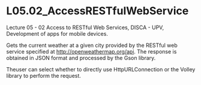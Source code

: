 # L05.02_AccessRESTfulWebService
Lecture 05 - 02 Access to RESTful Web Services, DISCA - UPV, Development of apps for mobile devices.

Gets the current weather at a given city provided by the RESTful web service specified at http://openweathermap.org/api. The response is obtained in JSON format and processed by the Gson library.

Theuser can select whether to directly use HttpURLConnection or the Volley library to perform the request.
